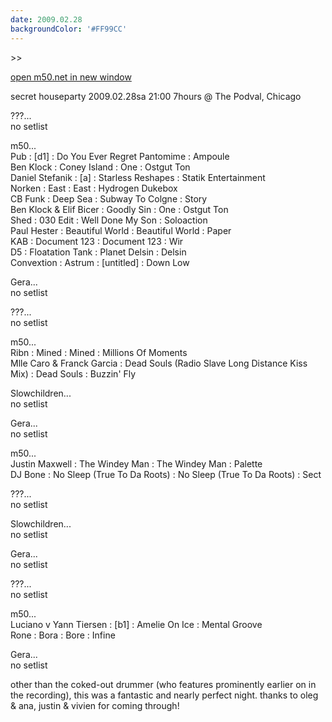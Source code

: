 ```yaml
---
date: 2009.02.28
backgroundColor: '#FF99CC'
---
```


\>>

[open m50.net in new window  
](http://m50.net/)


secret houseparty 2009.02.28sa 21:00 7hours @ The Podval, Chicago  

???...  
no setlist  

m50...  
Pub : \[d1\] : Do You Ever Regret Pantomime : Ampoule  
Ben Klock : Coney Island : One : Ostgut Ton  
Daniel Stefanik : \[a\] : Starless Reshapes : Statik Entertainment  
Norken : East : East : Hydrogen Dukebox  
CB Funk : Deep Sea : Subway To Colgne : Story  
Ben Klock & Elif Bicer : Goodly Sin : One : Ostgut Ton  
Shed : 030 Edit : Well Done My Son : Soloaction  
Paul Hester : Beautiful World : Beautiful World : Paper  
KAB : Document 123 : Document 123 : Wir  
D5 : Floatation Tank : Planet Delsin : Delsin  
Convextion : Astrum : \[untitled\] : Down Low  

Gera...  
no setlist  

???...  
no setlist  

m50...  
Ribn : Mined : Mined : Millions Of Moments  
Mlle Caro & Franck Garcia : Dead Souls (Radio Slave Long Distance Kiss Mix) : Dead Souls : Buzzin' Fly  

Slowchildren...  
no setlist  

Gera...  
no setlist  

m50...  
Justin Maxwell : The Windey Man : The Windey Man : Palette  
DJ Bone : No Sleep (True To Da Roots) : No Sleep (True To Da Roots) : Sect  

???...  
no setlist  

Slowchildren...  
no setlist  

Gera...  
no setlist  

???...  
no setlist  

m50...  
Luciano v Yann Tiersen : \[b1\] : Amelie On Ice : Mental Groove  
Rone : Bora : Bore : Infine  

Gera...  
no setlist  

other than the coked-out drummer (who features prominently earlier on in the recording), this was a fantastic and nearly perfect night. thanks to oleg & ana, justin & vivien for coming through!